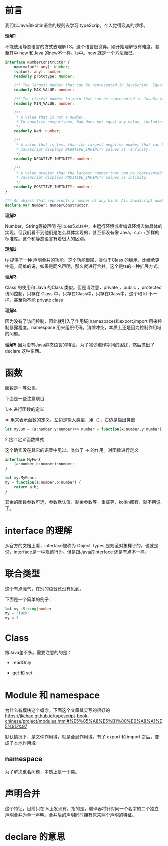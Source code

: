 # 前言

我们以Java和koltin语言的规则去学习 typeScrip。个人觉得及其的啰嗦。


**理解1**

不能使用静态语言的方式去理解TS。这个语言很诡异。刚开始理解很有难度。甚至其中 new  和Java 的new不一样。ts中。new 就是一个方法而已。

```ts
interface NumberConstructor {
    new(value?: any): Number;
    (value?: any): number;
    readonly prototype: Number;

    /** The largest number that can be represented in JavaScript. Equal to approximately 1.79E+308. */
    readonly MAX_VALUE: number;

    /** The closest number to zero that can be represented in JavaScript. Equal to approximately 5.00E-324. */
    readonly MIN_VALUE: number;

    /**
     * A value that is not a number.
     * In equality comparisons, NaN does not equal any value, including itself. To test whether a value is equivalent to NaN, use the isNaN function.
     */
    readonly NaN: number;

    /**
     * A value that is less than the largest negative number that can be represented in JavaScript.
     * JavaScript displays NEGATIVE_INFINITY values as -infinity.
     */
    readonly NEGATIVE_INFINITY: number;

    /**
     * A value greater than the largest number that can be represented in JavaScript.
     * JavaScript displays POSITIVE_INFINITY values as infinity.
     */
    readonly POSITIVE_INFINITY: number;
}

/** An object that represents a number of any kind. All JavaScript numbers are 64-bit floating-point numbers. */
declare var Number: NumberConstructor;
```


**理解2**

Number，String等被声明 在lib.es5.d.ts中，由运行环境或者编译环境去做具体的实现。但我们看不到他们是怎么具体实现的，甚至都没有像 Java，c,c++那样的标准库。这个和静态语言有着很大的区别。


**理解3**

ts 提供了一种 声明合并的功能，这个功能很屌，类似于Class 的继承，比继承更牛逼。简单的说，如果是同名声明，那么就进行合并。这个是ts的一种扩展方式。


**理解3**

Class 的使用和 Java 的Class 类似。但是请注意，private ，public ，protected 访问控制，只存在 Class 中，只存在Class中，只存在Class中，这个和 kt 不一样。甚至你不能 private class 


**理解4**

因为没有了访问控制，因此就引入了作用域(namespace)和export,import 用来控制暴露程度。namespace 用来组织代码，消除冲突，本质上还是因为控制作用域的问题。

**理解5**
因为没有Java静态语言的特征，为了减少编译期间的困扰，然后搞出了 declare 这种东西。

# 函数

函数是一等公民。

下面是一些注意项目

1.=> 进行函数的定义

=> 用来表示函数的定义。左边是输入类型，用（），右边是输出类型

```js
let mySum = (a:number,y:number)=> number = function(x:number,y:number):number {return x+y}
```
2.接口定义函数样式

这个确实没在其它的语音中见过。类似于 => 的作用。对函数进行定义

```js
interface MyFun{
    (a:number,b:number):number;
}

let my:MyFunc;
my = function(a:number,b:number) {
    return a+b;
}
```
其余的函数参数可选，参数默认值，剩余参数等，重载等，koltin都有，就不用说了。

# interface 的理解

从官方的文档上看，interface被称为 Object Types,是规范对象样子的。也就是说，interface是一种规范行为。但是跟Java的interface 还是有点不一样。

# 联合类型

这个有点骚气，在别的语音还没有见到。

下面是一个简单的例子：

```ts
let my :String|number
my = "fuck"
my = 1
```

# Class 

跟Java差不多。需要注意的的是：

- readOnly 

- get 和 set 

# Module 和 namespace

为什么有模块这个概念。下面这个文章其实写的很好的
https://jkchao.github.io/typescript-book-chinese/project/modules.html#%E5%85%A8%E5%B1%80%E6%A8%A1%E5%9D%97


默认情况下，是文件作用域，就是全局作用域。有了 export 和 import 之后，变成了本地作用域。


## namespace 

为了解决重名问题，本质上是一个类。


# 声明合并

这个特征，目前只在 ts上发现有。指的是，编译器将针对同一个名字的二个独立声明合并为单一声明。合并后的声明同时拥有原来两个声明的特征。

# declare 的意思
